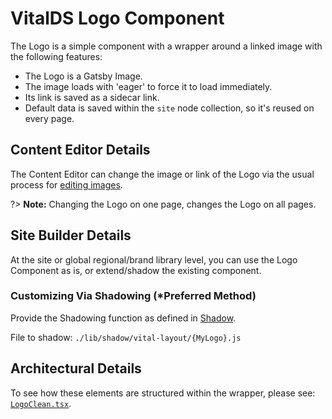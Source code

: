# VitalDS Logo Component

The Logo is a simple component with a wrapper around a linked image with the following features:

* The Logo is a Gatsby Image.
* The image loads with 'eager' to force it to load immediately.
* Its link is saved as a sidecar link.
* Default data is saved within the `site` node collection, so it's reused on every page.

## Content Editor Details

The Content Editor can change the image or link of the Logo via the usual process for [editing
images](/Components/Image/#select-and-configure-an-image).

?> **Note:** Changing the Logo on one page, changes the Logo on all pages.

## Site Builder Details

At the site or global regional/brand library level, you can use the Logo Component as is, or
extend/shadow the existing component.

### Customizing Via Shadowing (*Preferred Method)

Provide the Shadowing function as defined in [Shadow](../Vital_Elements/Vital_Shadow).

File to shadow: `./lib/shadow/vital-layout/{MyLogo}.js`

## Architectural Details

To see how these elements are structured within the wrapper, please see:
[`LogoClean.tsx`](https://github.com/johnsonandjohnson/Bodiless-JS/blob/main/packages/vital-layout/src/components/Logo/LogoClean.tsx).
